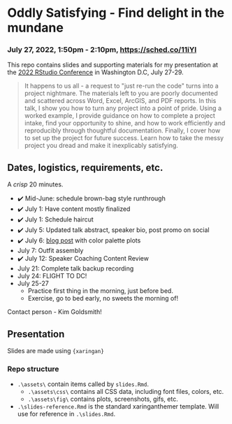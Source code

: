 # Oddly Satisfying - Find delight in the mundane  
### July 27, 2022, 1:50pm - 2:10pm, https://sched.co/11iYl
<!-- badges: start -->
<!-- badges: end -->

This repo contains slides and supporting materials for my presentation at the [2022 RStudio Conference](https://www.rstudio.com/conference/) in Washington D.C, July 27-29.  

> It happens to us all - a request to "just re-run the code" turns into a project nightmare. The materials left to you are poorly documented and scattered across Word, Excel, ArcGIS, and PDF reports. In this talk, I show you how to turn any project into a point of pride. Using a worked example, I provide guidance on how to complete a project intake, find your opportunity to shine, and how to work efficiently and reproducibly through thoughtful documentation. Finally, I cover how to set up the project for future success. Learn how to take the messy project you dread and make it inexplicably satisfying.


## Dates, logistics, requirements, etc.      

A _crisp_ 20 minutes.   

- :heavy_check_mark: Mid-June: schedule brown-bag style runthrough 
- :heavy_check_mark: July 1: Have content mostly finalized 
- :heavy_check_mark:️ July 1: Schedule haircut 
- :heavy_check_mark:️ July 5: Updated talk abstract, speaker bio, post promo on social
- :heavy_check_mark: July 6: [blog post](https://www.lizroten.com/post/color-palette-exploration/) with color palette plots 
- July 7: Outfit assembly
- :heavy_check_mark: July 12: Speaker Coaching Content Review  
- July 21: Complete talk backup recording
- July 24: FLIGHT TO DC!
- July 25-27
    - Practice first thing in the morning, just before bed. 
    - Exercise, go to bed early, no sweets the morning of!

Contact person - Kim Goldsmith!

## Presentation  

Slides are made using `{xaringan}`

### Repo structure  

- `.\assets\` contain items called by `slides.Rmd`.
    - `.\assets\css\` contains all CSS data, including font files, colors, etc. 
    - `.\assets\fig\` contains plots, screenshots, gifs, etc.  
- `.\slides-reference.Rmd` is the standard xaringanthemer template. Will use for reference in `.\slides.Rmd`.  

